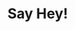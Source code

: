 <!DOCTYPE html>
<html lang="en">
<head>
    <meta charset="UTF-8">
    <title>My Fancy Page</title>
    <link rel="shortcut icon" href="favicon.ico"/>
    <script src="https://ajax.googleapis.com/ajax/libs/jquery/1.11.3/jquery.min.js"></script>
    <script src="jquery.iMissYou.js"></script>
    <script>
        jQuery(document).ready(function($){
            $.iMissYou({
                title: "I Miss you Neat !",
                favicon: {
                    enabled: true,
                    src:'iMissYouFavicon.ico'
                }
            });
        });
    </script>
</head>
<body>
    <h1>Say Hey!</h1>
</body>
</html>

